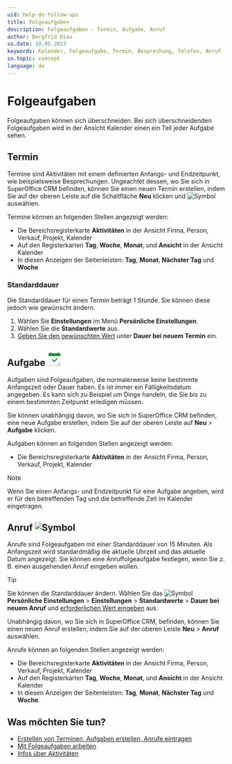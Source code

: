 ```yaml
---
uid: help-de-follow-ups
title: Folgeaufgaben
description: Folgeaufgaben - Termin, Aufgabe, Anruf
author: Bergfrid Dias
so.date: 10.05.2023
keywords: Kalender, Folgeaufgabe, Termin, Besprechung, Telefon, Anruf
so.topic: concept
language: de
---
```


# Folgeaufgaben

Folgeaufgaben können sich überschneiden. Bei sich überschneidenden Folgeaufgaben wird in der Ansicht Kalender einen ein Teil jeder Aufgabe sehen.

## <a id="apt" />Termin

Termine sind Aktivitäten mit einem definierten Anfangs- und Endzeitpunkt, wie beispielsweise Besprechungen. Ungeachtet dessen, wo Sie sich in SuperOffice CRM befinden, können Sie einen neuen Termin erstellen, indem Sie auf der oberen Leiste auf die Schaltfläche **Neu** klicken und ![Symbol][img1] auswählen.

Termine können an folgenden Stellen angezeigt werden:

* Die Bereichsregisterkarte **Aktivitäten** in der Ansicht Firma, Person, Verkauf, Projekt, Kalender
* Auf den Registerkarten **Tag**, **Woche**, **Monat**, und **Ansicht** in der Ansicht Kalender
* In diesen Anzeigen der Seitenleisten: **Tag**, **Monat**, **Nächster Tag** und **Woche**

### Standarddauer

Die Standarddauer für einen Termin beträgt 1 Stunde. Sie können diese jedoch wie gewünscht ändern.

1. Wählen Sie **Einstellungen** im Menü **Persönliche Einstellungen**.
1. Wählen Sie die **Standardwerte** aus.
1. [Geben Sie den gewünschten Wert][1] unter **Dauer bei neuem Termin** ein.

## <a id="task" />Aufgabe ![Symbol][img2]

Aufgaben sind Folgeaufgaben, die normalerweise keine bestimmte Anfangszeit oder Dauer haben. Es ist immer ein Fälligkeitsdatum angegeben. Es kann sich zu Beispiel um Dinge handeln, die Sie bis zu einem bestimmten Zeitpunkt erledigen müssen.

Sie können unabhängig davon, wo Sie sich in SuperOffice CRM befinden, eine neue Aufgabe erstellen, indem Sie auf der oberen Leiste auf **Neu** > **Aufgabe** klicken.

Aufgaben können an folgenden Stellen angezeigt werden:

* Die Bereichsregisterkarte **Aktivitäten** in der Ansicht Firma, Person, Verkauf, Projekt, Kalender

> [!NOTE]
> Wenn Sie einen Anfangs- und Endzeitpunkt für eine Aufgabe angeben, wird er für den betreffenden Tag und die betreffende Zeit im Kalender eingetragen.

## <a id="call" />Anruf ![Symbol][img3]

Anrufe sind Folgeaufgaben mit einer Standarddauer von 15 Minuten. Als Anfangszeit wird standardmäßig die aktuelle Uhrzeit und das aktuelle Datum angezeigt. Sie können eine Anruffolgeaufgabe festlegen, wenn Sie z. B. einen ausgehenden Anruf eingeben wollen.

> [!TIP]
> Sie können die Standarddauer ändern. Wählen Sie das ![Symbol][img4] **Persönliche Einstellungen** > **Einstellungen** > **Standardwerte** > **Dauer bei neuem Anruf** und [erforderlichen Wert eingeben][1] aus.

Unabhängig davon, wo Sie sich in SuperOffice CRM, befinden, können Sie einen neuen Anruf erstellen, indem Sie auf der oberen Leiste **Neu** > **Anruf** auswählen.

Anrufe können an folgenden Stellen angezeigt werden:

* Die Bereichsregisterkarte **Aktivitäten** in der Ansicht Firma, Person, Verkauf, Projekt, Kalender
* Auf den Registerkarten **Tag**, **Woche**, **Monat**, und **Ansicht** in der Ansicht Kalender
* In diesen Anzeigen der Seitenleisten: **Tag**, **Monat**, **Nächster Tag** und **Woche**.

## Was möchten Sie tun?

* [Erstellen von Terminen, Aufgaben erstellen, Anrufe eintragen][2]
* [Mit Folgeaufgaben arbeiten][3]
* [Infos über Aktivitäten][4]

<!-- Referenced links -->
[1]: ../../learn/getting-started/preferences.md
[2]: create-follow-up.md
[3]: index.md
[4]: ../../learn/basics/activity.md

<!-- Referenced images -->
[img1]: ../../../../common/icons/appointment.png
[img2]: ../../../../common/icons/appointment-task-h32.png
[img3]: ../../../../common/icons/phone-h32.png
[img4]: ../../../media/icons/personal-settings-small.png
